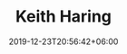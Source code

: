 ---
title: "Keith Haring"
date: 2019-12-23T20:56:42+06:00
type: portfolio
image: "images/projects/Keith-Haring/keith_haring_real_3.png"
category: ["REAL"]
project_images: ["images/projects/Keith-Haring/keith_haring_real_3.png", "images/projects/Keith-Haring/keith_haring_real_3.png"]
---